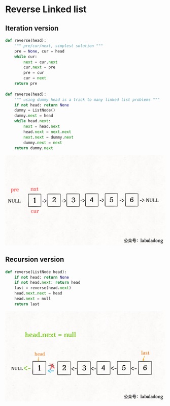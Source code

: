 # Reverse Linked list

## Iteration version

```python
def reverse(head):
    """ pre/cur/next, simplest solution """
    pre = None, cur = head
    while cur:
        next = cur.next
        cur.next = pre
        pre = cur
        cur = next
    return pre

def reverse(head):
    """ using dummy head is a trick to many linked list problems """
    if not head: return None
    dummy = ListNode()
    dummy.next = head
    while head.next:
        next = head.next
        head.next = next.next
        next.next = dummy.next
        dummy.next = next
    return dummy.next
```

![iteration version](./reverse_linkedlist_iteration.gif)

## Recursion version

```python
def reverse(ListNode head):
    if not head: return None
    if not head.next: return head
    last = reverse(head.next)
    head.next.next = head
    head.next = null
    return last
```

![recursion version](./reverse_linkedlist_recursion.jpg)